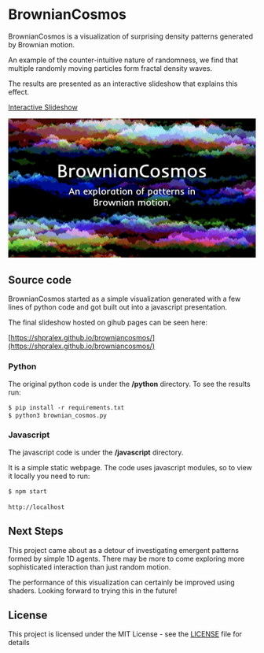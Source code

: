 # BrownianCosmos

BrownianCosmos is a visualization of surprising density patterns generated by Brownian motion.

An example of the counter-intuitive nature of randomness, we find that multiple randomly moving
particles form fractal density waves.

The results are presented as an interactive slideshow that explains this effect.

[Interactive Slideshow](https://shpralex.github.io/browniancosmos/)

![BrownianCosmos](https://github.com/ShprAlex/browniancosmos/blob/main/BrownianCosmos.png)

## Source code

BrownianCosmos started as a simple visualization generated with a few lines of python code and got
built out into a javascript presentation.

The final slideshow hosted on gihub pages can be seen here:

[https://shpralex.github.io/browniancosmos/](https://shpralex.github.io/browniancosmos/)

### Python

The original python code is under the **/python**  directory. To see the results run:
```
$ pip install -r requirements.txt
$ python3 brownian_cosmos.py
```

### Javascript

The javascript code is under the **/javascript** directory.

It is a simple static webpage. The code uses javascript modules, so to view it locally you need to
run:
```
$ npm start

http://localhost
```

## Next Steps

This project came about as a detour of investigating emergent patterns formed by simple
1D agents. There may be more to come exploring more sophisticated interaction than just random
motion.

The performance of this visualization can certainly be improved using shaders. Looking forward
to trying this in the future!

## License

This project is licensed under the MIT License - see the [LICENSE](https://github.com/ShprAlex/browniancosmos/blob/main/LICENSE) file for details

